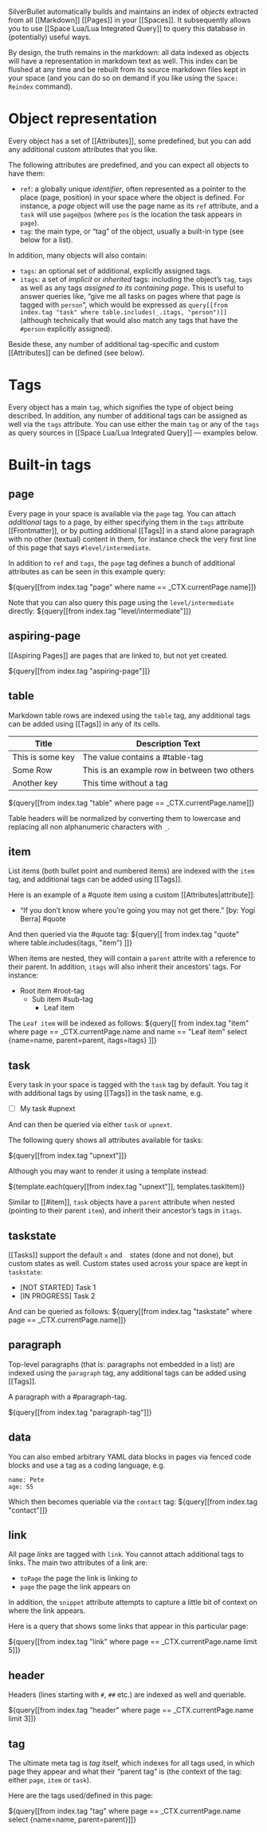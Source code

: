 SilverBullet automatically builds and maintains an index of _objects_ extracted from all [[Markdown]] [[Pages]] in your [[Spaces]]. It subsequently allows you to use [[Space Lua/Lua Integrated Query]] to query this database in (potentially) useful ways.

By design, the truth remains in the markdown: all data indexed as objects will have a representation in markdown text as well. This index can be flushed at any time and be rebuilt from its source markdown files kept in your space (and you can do so on demand if you like using the `Space: Reindex` command).

# Object representation
Every object has a set of [[Attributes]], some predefined, but you can add any additional custom attributes that you like.

The following attributes are predefined, and you can expect all objects to have them:
* `ref`: a globally unique _identifier_, often represented as a pointer to the place (page, position) in your space where the object is defined. For instance, a _page_ object will use the page name as its `ref` attribute, and a `task` will use `page@pos` (where `pos` is the location the task appears in `page`).
* `tag`: the main type, or “tag” of the object, usually a built-in type (see below for a list).

In addition, many objects will also contain:
* `tags`: an optional set of additional, explicitly assigned tags.
* `itags`: a set of _implicit_ or _inherited_ tags: including the object’s `tag`, `tags` as well as any tags _assigned to its containing page_. This is useful to answer queries like, “give me all tasks on pages where that page is tagged with `person`“, which would be expressed as `query[[from index.tag "task" where table.includes(_.itags, "person")]]` (although technically that would also match any tags that have the `#person` explicitly assigned).

Beside these, any number of additional tag-specific and custom [[Attributes]] can be defined (see below).

# Tags
Every object has a main `tag`, which signifies the type of object being described. In addition, any number of additional tags can be assigned as well via the `tags` attribute. You can use either the main `tag` or any of the `tags` as query sources in [[Space Lua/Lua Integrated Query]] — examples below.

# Built-in tags
## page
Every page in your space is available via the `page` tag. You can attach _additional_ tags to a page, by either specifying them in the `tags` attribute [[Frontmatter]], or by putting additional [[Tags]] in a stand alone paragraph with no other (textual) content in them, for instance check the very first line of this page that says `#level/intermediate`.

In addition to `ref` and `tags`, the `page` tag defines a bunch of additional attributes as can be seen in this example query:

${query[[from index.tag "page" where name == _CTX.currentPage.name]]}

Note that you can also query this page using the `level/intermediate` directly:
${query[[from index.tag "level/intermediate"]]}

## aspiring-page
[[Aspiring Pages]] are pages that are linked to, but not yet created.

${query[[from index.tag "aspiring-page"]]}

## table
Markdown table rows are indexed using the `table` tag, any additional tags can be added using [[Tags]] in any of its cells.

| Title | Description Text |
| --- | ----- |
| This is some key | The value contains a #table-tag |
| Some Row | This is an example row in between two others |
| Another key | This time without a tag |

${query[[from index.tag "table" where page == _CTX.currentPage.name]]}

Table headers will be normalized by converting them to lowercase and replacing all non alphanumeric characters with `_`.

## item
List items (both bullet point and numbered items) are indexed with the `item` tag, and additional tags can be added using [[Tags]].

Here is an example of a #quote item using a custom [[Attributes|attribute]]:

* “If you don’t know where you’re going you may not get there.” [by: Yogi Berra] #quote

And then queried via the #quote tag:
${query[[
  from index.tag "quote"
  where table.includes(itags, "item")
]]}

When items are nested, they will contain a `parent` attrite with a reference to their parent. In addition, `itags` will also inherit their ancestors’ tags. For instance:

* Root item #root-tag
  * Sub item #sub-tag
    * Leaf item

The `Leaf item` will be indexed as follows:
${query[[
  from index.tag "item"
  where page == _CTX.currentPage.name
  and name == "Leaf item"
  select {name=name, parent=parent, itags=itags}
]]}

## task
Every task in your space is tagged with the `task` tag by default. You tag it with additional tags by using [[Tags]] in the task name, e.g.

* [ ] My task #upnext 

And can then be queried via either `task` or `upnext`. 

The following query shows all attributes available for tasks:

${query[[from index.tag "upnext"]]}

Although you may want to render it using a template instead:

${template.each(query[[from index.tag "upnext"]], templates.taskItem)}

Similar to [[#item]], `task` objects have a `parent` attribute when nested (pointing to their parent `item`), and inherit their ancestor’s tags in `itags`.

## taskstate
[[Tasks]] support the default `x` and ` ` states (done and not done), but custom states as well. Custom states used across your space are kept in `taskstate`:

* [NOT STARTED] Task 1
* [IN PROGRESS] Task 2

And can be queried as follows:
${query[[from index.tag "taskstate" where page == _CTX.currentPage.name]]}

## paragraph
Top-level paragraphs (that is: paragraphs not embedded in a list) are indexed using the `paragraph` tag, any additional tags can be added using [[Tags]].

A paragraph with a #paragraph-tag.

${query[[from index.tag "paragraph-tag"]]}

## data
You can also embed arbitrary YAML data blocks in pages via fenced code blocks and use a tag as a coding language, e.g.

```#contact
name: Pete
age: 55
```

Which then becomes queriable via the `contact` tag:
${query[[from index.tag "contact"]]}

## link
All page _links_ are tagged with `link`. You cannot attach additional tags to links. The main two attributes of a link are:

* `toPage` the page the link is linking _to_
* `page` the page the link appears on

In addition, the `snippet` attribute attempts to capture a little bit of context on where the link appears.

Here is a query that shows some links that appear in this particular page:

${query[[from index.tag "link" where page == _CTX.currentPage.name limit 5]]}

## header
Headers (lines starting with `#`, `##` etc.) are indexed as well and queriable.

${query[[from index.tag "header" where page == _CTX.currentPage.name limit 3]]}

## tag
The ultimate meta tag is _tag_ itself, which indexes for all tags used, in which page they appear and what their “parent tag” is (the context of the tag: either `page`, `item` or `task`).

Here are the tags used/defined in this page:

${query[[from index.tag "tag" where page == _CTX.currentPage.name select {name=name, parent=parent}]]}
